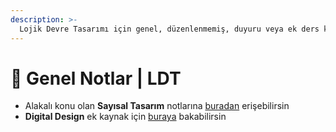 ```yaml
---
description: >-
  Lojik Devre Tasarımı için genel, düzenlenmemiş, duyuru veya ek ders kaynağı notları
---
```


# 📖 Genel Notlar \| LDT

- Alakalı konu olan **Sayısal Tasarım** notlarına [buradan][Sayısal Tasarım - Ege Uni] erişebilirsin
- **Digital Design** ek kaynak için [buraya][Digital Design - ITU] bakabilirsin

[Digital Design - ITU]: https://web.itu.edu.tr/~orssi/dersler/LD/Chap_01.pdf
[Sayısal Tasarım - Ege Uni]: http://tec.ege.edu.tr/dersler/say_tas_ders_notu.pdf
